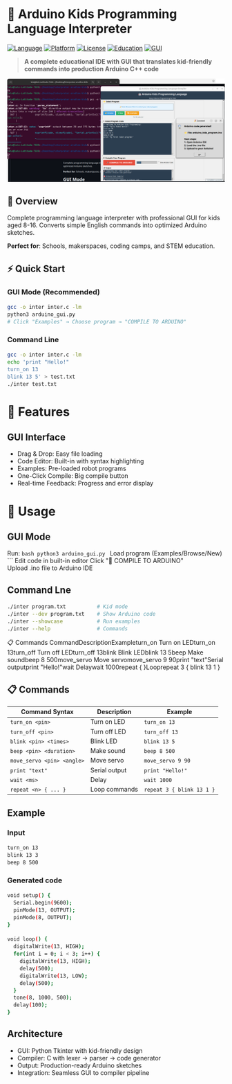 # 🤖 Arduino Kids Programming Language Interpreter

[![Language](https://img.shields.io/badge/Language-C-blue.svg)](https://en.wikipedia.org/wiki/C_(programming_language))
[![Platform](https://img.shields.io/badge/Platform-Arduino-green.svg)](https://www.arduino.cc/)
[![License](https://img.shields.io/badge/License-MIT-yellow.svg)](LICENSE)
[![Education](https://img.shields.io/badge/Purpose-STEM_Education-purple.svg)](README.md)
[![GUI](https://img.shields.io/badge/GUI-Python_Tkinter-orange.svg)](arduino_gui.py)

> **A complete educational IDE with GUI that translates kid-friendly commands into production Arduino C++ code**

![Arduino Kids Programming GUI](screenshot.png)

## 🌟 Overview

Complete programming language interpreter with professional GUI for kids aged 8-16. Converts simple English commands into optimized Arduino sketches.

**Perfect for**: Schools, makerspaces, coding camps, and STEM education.

## ⚡ Quick Start

### GUI Mode (Recommended)
```bash
gcc -o inter inter.c -lm
python3 arduino_gui.py
# Click "Examples" → Choose program → "COMPILE TO ARDUINO"
```
### Command Line
```bash
gcc -o inter inter.c -lm
echo 'print "Hello!"
turn_on 13
blink 13 5' > test.txt
./inter test.txt

```

# 🚀 Features
## GUI Interface

- Drag & Drop: Easy file loading
- Code Editor: Built-in with syntax highlighting
- Examples: Pre-loaded robot programs
- One-Click Compile: Big compile button
- Real-time Feedback: Progress and error display

# 📖 Usage
## GUI Mode

Run: ```bash python3 arduino_gui.py ```
Load program (Examples/Browse/New) ```
Edit code in built-in editor
Click "🚀 COMPILE TO ARDUINO"  
Upload .ino file to Arduino IDE
## Command Lne 
```bash
./inter program.txt          # Kid mode
./inter --dev program.txt    # Show Arduino code
./inter --showcase           # Run examples
./inter --help               # Commands
```
📋 Commands
CommandDescriptionExampleturn_on <pin>Turn on LEDturn_on 13turn_off <pin>Turn off LEDturn_off 13blink <pin> <times>Blink LEDblink 13 5beep <pin> <duration>Make soundbeep 8 500move_servo <pin> <angle>Move servomove_servo 9 90print "text"Serial outputprint "Hello!"wait <ms>Delaywait 1000repeat <n> { }Looprepeat 3 { blink 13 1 }

## 📋 Commands

| Command Syntax               | Description       | Example                |
|-----------------------------|-------------------|------------------------|
| `turn_on <pin>`             | Turn on LED       | `turn_on 13`          |
| `turn_off <pin>`            | Turn off LED      | `turn_off 13`         |
| `blink <pin> <times>`       | Blink LED         | `blink 13 5`          |
| `beep <pin> <duration>`     | Make sound        | `beep 8 500`          |
| `move_servo <pin> <angle>`  | Move servo        | `move_servo 9 90`     |
| `print "text"`              | Serial output     | `print "Hello!"`      |
| `wait <ms>`                 | Delay             | `wait 1000`           |
| `repeat <n> { ... }`        | Loop commands     | `repeat 3 { blink 13 1 }` |

## Example 
### Input

```bash
turn_on 13
blink 13 3
beep 8 500
```

### Generated code

```bash
void setup() {
  Serial.begin(9600);
  pinMode(13, OUTPUT);
  pinMode(8, OUTPUT);
}

void loop() {
  digitalWrite(13, HIGH);
  for(int i = 0; i < 3; i++) {
    digitalWrite(13, HIGH);
    delay(500);
    digitalWrite(13, LOW);
    delay(500);
  }
  tone(8, 1000, 500);
  delay(100);
}
```
## Architecture 
- GUI: Python Tkinter with kid-friendly design
- Compiler: C with lexer → parser → code generator
- Output: Production-ready Arduino sketches
- Integration: Seamless GUI to compiler pipeline
